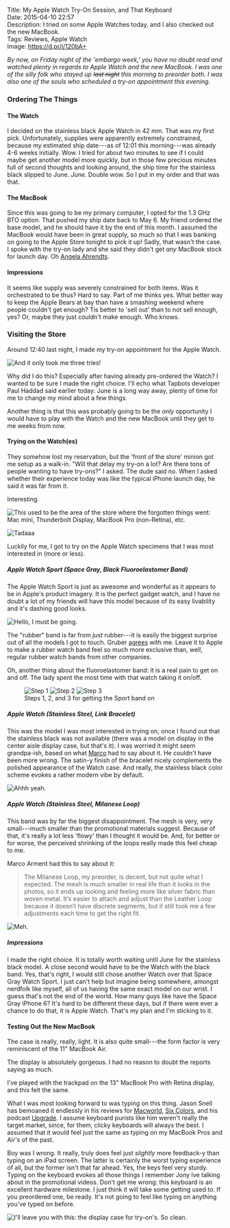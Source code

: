 Title: My Apple Watch Try-On Session, and That Keyboard  
Date: 2015-04-10 22:57  
Description: I tried on some Apple Watches today, and I also checked out the new MacBook.  
Tags: Reviews, Apple Watch  
Image: https://d.pr/i/120bA+  

*By now, on Friday night of the 'embargo week,' you have no doubt read and watched *plenty* in regards to Apple Watch and the new MacBook. I was one of the silly folk who stayed up <s>last night</s> this morning to preorder both. I was also one of the souls who scheduled a try-on appointment this evening.*
<!-- {em:.topstory} -->

### Ordering The Things

#### The Watch

I decided on the stainless black Apple Watch in 42 mm. That was my first pick. Unfortunately, supplies were apparently extremely constrained, because my estimated ship date---as of 12:01 this morning---was already 4-6 weeks initially. Wow. I tried for about two minutes to see if I could maybe get another model more quickly, but in those few precious minutes full of second thoughts and looking around, the ship time for the stainless black slipped to June. *June.* Double wow. So I put in my order and that was that. 

#### The MacBook

Since this was going to be my primary computer, I opted for the 1.3 GHz BTO option. That pushed my ship date back to May 6. My friend ordered the base model, and he should have it by the end of this month. I assumed the MacBook would have been in great supply, so much so that I was banking on going to the Apple Store tonight to pick it up! Sadly, that wasn't the case. I spoke with the try-on lady and she said they didn't get *any* MacBook stock for launch day. Oh [Angela Ahrendts][1]. 

#### Impressions

It seems like supply was severely constrained for both items. Was it orchestrated to be thus? Hard to say. Part of me thinks yes. What better way to keep the Apple Bears at bay than have a smashing weekend where people couldn't get enough? Tis better to 'sell out' than to not sell enough, yes? Or, maybe they just couldn't make enough. Who knows.

### Visiting the Store

Around 12:40 last night, I made my try-on appointment for the Apple Watch.

![And it only took me three tries!][2]

Why did I do this? Especially after having already pre-ordered the Watch? I wanted to be sure I made the right choice. I'll echo what Tapbots developer Paul Haddad said earlier today: June is a long way away, plenty of time for me to change my mind about a few things. 

Another thing is that this was probably going to be the *only* opportunity I would have to play with the Watch and the new MacBook until they get to me weeks from now. 

#### Trying on the Watch(es)

They somehow lost my reservation, but the 'front of the store' minion got me setup as a walk-in. "Will that delay my try-on a lot? Are there tons of people wanting to have try-ons?" I asked. The dude said no. When I asked whether their experience today was like the typical iPhone launch day, he said it was far from it. 

Interesting.

![This used to be the area of the store where the forgotten things went: Mac mini, Thunderbolt Display, MacBook Pro (non-Retina), etc.][3]

![Tadaaa][4]

Luckily for me, I got to try on the Apple Watch specimens that I was most interested in (more or less).

##### Apple Watch Sport (Space Gray, Black Fluoroelastomer Band)

The Apple Watch Sport is just as awesome and wonderful as it appears to be in Apple's product imagery. It is the perfect gadget watch, and I have no doubt a lot of my friends will have this model because of its easy livability and it's dashing good looks. 

![Hello, I must be going.][5]

The "rubber" band is far from *just* rubber---it is easily the biggest surprise out of all the models I got to touch. Gruber [agrees][6] with me. Leave it to Apple to make a rubber watch band feel so much more exclusive than, well, regular rubber watch bands from other companies. 

Oh, another thing about the fluoroelastomer band: it is a real pain to get on and off. The lady spent the most time with that watch taking it on/off.

<figure>
	<img class="screenshot inlineThree" src="https://d.pr/i/1hgPn+" alt="Step 1" title="Step 1">
	<img class="screenshot inlineThree" src="https://d.pr/i/1eArk+" alt="Step 2" title="Step 2">
	<img class="screenshot inlineThree" src="https://d.pr/i/1hExt+" alt="Step 3" title="Step 3">
	<figcaption>Steps 1, 2, and 3 for getting the Sport band on</figcaption>
</figure>

##### Apple Watch (Stainless Steel, Link Bracelet)

This was the model I was most interested in trying on, once I found out that the stainless black was not available (there was a model on display in the center aisle display case, but that's it). I was worried it might seem grandpa-ish, based on what [Marco][7] had to say about it. He couldn't have been more wrong. The satin-y finish of the bracelet nicely complements the polished appearance of the Watch case. And really, the stainless black color scheme evokes a rather modern vibe by default. 

![Ahhh yeah.][8]

##### Apple Watch (Stainless Steel, Milanese Loop)

This band was by far the biggest disappointment. The mesh is very, *very* small---much smaller than the promotional materials suggest. Because of that, it's really a lot less 'flowy' than I thought it would be. And, for better or for worse, the perceived shrinking of the loops really made this feel cheap to me. 

Marco Arment had this to say about it:

> The Milanese Loop, my preorder, is decent, but not quite what I expected. The mesh is much smaller in real life than it looks in the photos, so it ends up looking and feeling more like silver fabric than woven metal. It’s easier to attach and adjust than the Leather Loop because it doesn’t have discrete segments, but it still took me a few adjustments each time to get the right fit.

![Meh.][9]

##### Impressions

I made the right choice. It is totally worth waiting until June for the stainless black model. A close second would have to be the Watch with the black band. Yes, that's right, I would still chose another Watch over that Space Gray Watch Sport. I just can't help but imagine being somewhere, amongst nerdfolk like myself, all of us having the same exact model on our wrist. I guess that's not the end of the world. How many guys like have the Space Gray iPhone 6? It's hard to be different these days, but if there were ever a chance to do that, it is Apple Watch. That's my plan and I'm sticking to it.

#### Testing Out the New MacBook

The case is really, really, light. It is also quite small---the form factor is very reminiscent of the 11" MacBook Air. 

The display is absolutely gorgeous. I had no reason to doubt the reports saying as much. 

I've played with the trackpad on the 13" MacBook Pro with Retina display, and this felt the same.

What I was most looking forward to was typing on this thing. Jason Snell has bemoaned it endlessly in his reviews for [Macworld][10], [Six Colors][11], and his podcast [Upgrade][12]. I assume keyboard purists like him weren't really the target market, since,  for them, clicky keyboards will always the best. I assumed that it would feel just the same as typing on my MacBook Pros and Air's of the past.

Boy was I wrong. It really, truly does feel just *slightly* more feedback-y than typing on an iPad screen. The latter is certainly the worst typing experience of all, but the former isn't that far ahead. Yes, the keys feel very sturdy. Typing on the keyboard evokes all those things I remember Jony Ive talking about in the promotional videos. Don't get me wrong: this keyboard is an excellent hardware milestone. I just think it will take some getting used to. If you preordered one, be ready. It's not going to feel like typing on anything you've typed on before. 

![I'll leave you with this: the display case for try-on's. So clean.][13]

[1]: http://www.businessinsider.com/angela-ahrendts-says-a-significant-change-in-mindset-to-launching-apple-watch-online-2015-4?op=1 "Business Insider on Angela Ahrendts's changing mindset in marketing the Apple Watch"
[2]: https://d.pr/i/ZBFa+ "Three tries"
[3]: https://d.pr/i/16cN2+ "This used to be the area of the store where the forgotten things went: Mac mini, Thunderbolt Display, MacBook Pro (non-Retina), etc."
[4]: https://d.pr/i/13362+ "Tadaaa"
[5]: https://d.pr/i/gyyE+ "Hello, I must be going"
[6]: http://daringfireball.net/2015/04/the_apple_watch "John Gruber's review of Apple Watch"
[7]: http://atp.fm/108 "Accidental Tech Podcast, episode 108"
[8]: https://d.pr/i/19DK5+ "Yup"
[9]: https://d.pr/i/iovZ+ "Meh"
[10]: http://www.macworld.com/article/2908115/review-the-new-12-inch-macbook-is-a-laptop-without-an-ecosystem.html "Jason Snell reviews the 2015 MacBook"
[11]: http://sixcolors.com/post/2015/04/the-new-macbook-a-reviewers-notebook/ "Jason Snell reviewed the 2015 MacBook for Six Colors, too"
[12]: http://relay.fm/upgrade "Relay FM's podcast 'Upgrade'"
[13]: https://d.pr/i/120bA+ "Leaving you with this"